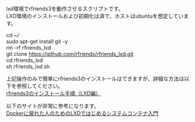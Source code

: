 lxd環境でrfriends3を動作させるスクリプトです。  
LXD環境のインストールおよび初期化は済で、ホストはubuntuを想定しています。  
  
cd ~/  
sudo apt-get install git -y  
rm -rf rfriends_lxd  
git clone https://github.com/rfriends/rfriends_lxd.git  
cd rfriends_lxd  
sh rfriends_lxd.sh  

上記操作のみで簡単にrfriends3のインストールはできますが、詳細な方法は以下を参照してください。  
[rfriends3のインストール手順（LXD編）](https://github.com/rfriends/rfriends_lxd/wiki)

以下のサイトが非常に参考になります。  
[Dockerに疲れた人のためのLXDではじめるシステムコンテナ入門](https://speakerdeck.com/devops_vtj/dockernipi-retaren-notamenolxddehazimerusisutemukontenaru-men)
